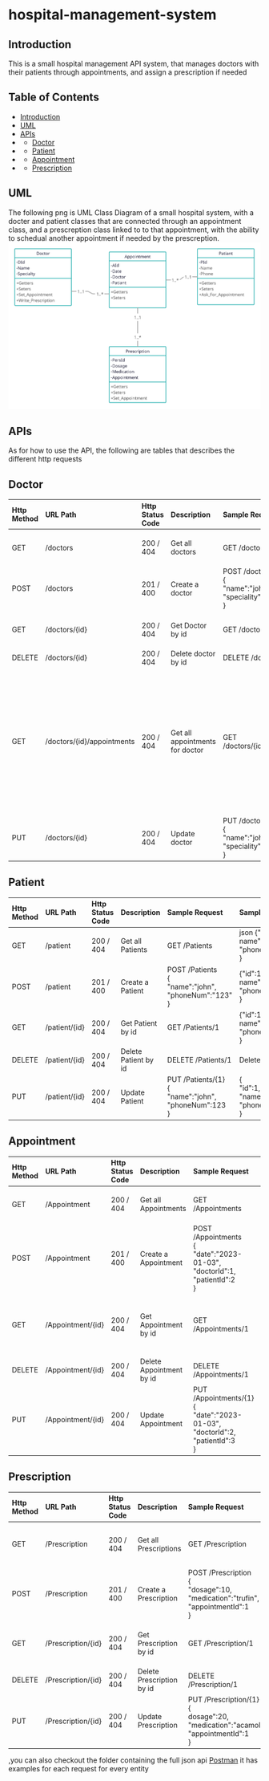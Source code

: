 # hospital-management-system
## Introduction
This is a small hospital management API system, that manages doctors with their patients through appointments, 
and assign a prescription if needed

## Table of Contents
- [Introduction](#introduction)
- [UML](#UML)
- [APIs](#APIs)
- - [Doctor](#Doctor)
- - [Patient](#Patient)
- - [Appointment](#Appointment)
- - [Prescription](#Prescription)


## UML
The following png is UML Class Diagram of a small hospital system,
with a docter and patient classes that are connected through an appointment class,
and a prescreption class linked to to that appointment, with the ability to 
schedual another appointment if needed by the prescreption.
![alt text](./HMS-UML.png)

## APIs
As for how to use the API, the following are tables that describes the different http requests

## Doctor
| Http <br/>Method | URL Path                   | Http <br/>Status <br/>Code | Description                     | Sample Request                                                       | Sample Response                                                                                                                                                                                                   |
|:-----------------|:---------------------------|:---------------------------|:--------------------------------|:---------------------------------------------------------------------|:------------------------------------------------------------------------------------------------------------------------------------------------------------------------------------------------------------------|
| GET              | /doctors                   | 200 /<br/>404              | Get all <br/>doctors            | GET /doctors                                                         | json {"id":1,<br/>name":"john",<br/>"speciality":"eye"<br/>}                                                                                                                                                      |
| POST             | /doctors                   | 201 /<br/>400              | Create a doctor                 | POST /doctors<br/>{<br/>"name":"john",<br/>"speciality":"eye"<br/>}  | {"id":1,<br/>name":"john",<br/>"speciality":"eye"<br/>}                                                                                                                                                           |
| GET              | /doctors/{id}              | 200 /<br/>404              | Get Doctor by id                | GET /doctors/1                                                       | {"id":1,<br/>name":"john",<br/>"speciality":"eye"<br/>}                                                                                                                                                           |
| DELETE           | /doctors/{id}              | 200 /<br/>404              | Delete doctor by id             | DELETE /doctors/1                                                    | Deleted successfully                                                                                                                                                                                              |
| GET              | /doctors/{id}/appointments | 200 /<br/>404              | Get all appointments for doctor | GET /doctors/{id}/appointments                                       | [<br/>{<br/>"id":1,<br/>"date":"2023-07-07",<br/>"doctor":{<br/>"id":1,<br/>"name":"john",<br/>"speciality":"eye"<br/>},<br/>"patient":{<br/>"id":1,<br/>"name":"omar",<br/>"phonenum":1234<br/>}<br/>}<br/>]     |
| PUT              | /doctors/{id}              | 200 /<br/>404              | Update doctor                   | PUT /doctors/{1}<br/>{<br/>"name":"john",<br/>"speciality":eye<br/>} | {<br/>"id":1,<br/>"name":"john",<br/>"speciality":"eye"<br/>}                                                                                                                                                     |


## Patient
| Http <br/>Method | URL Path      | Http <br/>Status <br/>Code | Description           | Sample Request                                                      | Sample Response                                             |
|:-----------------|:--------------|:---------------------------|:----------------------|:--------------------------------------------------------------------|:------------------------------------------------------------|
| GET              | /patient      | 200 /<br/>404              | Get all <br/>Patients | GET /Patients                                                       | json {"id":1,<br/>name":"john",<br/>"phoneNum":"1234"<br/>} |
| POST             | /patient      | 201 /<br/>400              | Create a Patient      | POST /Patients<br/>{<br/>"name":"john",<br/>"phoneNum":"123"<br/>}  | {"id":1,<br/>name":"john",<br/>"phoneNum":"123"<br/>}       |
| GET              | /patient/{id} | 200 /<br/>404              | Get Patient by id     | GET /Patients/1                                                     | {"id":1,<br/>name":"john",<br/>"phoneNum":"123"<br/>}       |
| DELETE           | /patient/{id} | 200 /<br/>404              | Delete Patient by id  | DELETE /Patients/1                                                  | Deleted successfully                                        |
| PUT              | /patient/{id} | 200 /<br/>404              | Update Patient        | PUT /Patients/{1}<br/>{<br/>"name":"john",<br/>"phoneNum":123<br/>} | {<br/>"id":1,<br/>"name":"john",<br/>"phoneNum":"123"<br/>} |


## Appointment
| Http <br/>Method | URL Path          | Http <br/>Status <br/>Code | Description               | Sample Request                                                                              | Sample Response                                                                  |
|:-----------------|:------------------|:---------------------------|:--------------------------|:--------------------------------------------------------------------------------------------|:---------------------------------------------------------------------------------|
| GET              | /Appointment      | 200 /<br/>404              | Get all <br/>Appointments | GET /Appointments                                                                           | json {"id":1,<br/>name":"john",<br/>"speciality":"eye"<br/>}                     |
| POST             | /Appointment      | 201 /<br/>400              | Create a Appointment      | POST /Appointments<br/>{<br/>"date":"2023-01-03",<br/>"doctorId":1,<br/>"patientId":2<br/>} | {<br/>"id":1,<br/>"date":"2023-01-03",<br/>"doctorId":1,<br/>"patientId":2<br/>} |
| GET              | /Appointment/{id} | 200 /<br/>404              | Get Appointment by id     | GET /Appointments/1                                                                         | {<br/>"id":1,<br/>"date":"2023-01-03",<br/>"doctorId":1,<br/>"patientId":2<br/>} |
| DELETE           | /Appointment/{id} | 200 /<br/>404              | Delete Appointment by id  | DELETE /Appointments/1                                                                      | Deleted successfully                                                             |
| PUT              | /Appointment/{id} | 200 /<br/>404              | Update Appointment        | PUT /Appointments/{1}{<br/>"date":"2023-01-03",<br/>"doctorId":2,<br/>"patientId":3<br/>}   | {<br/>"id":1,<br/>"date":"2023-01-03",<br/>"doctorId":2,<br/>"patientId":3<br/>} |


## Prescription
| Http <br/>Method | URL Path           | Http <br/>Status <br/>Code | Description                | Sample Request                                                                                     | Sample Response                                                                      |
|:-----------------|:-------------------|:---------------------------|:---------------------------|:---------------------------------------------------------------------------------------------------|:-------------------------------------------------------------------------------------|
| GET              | /Prescription      | 200 /<br/>404              | Get all <br/>Prescriptions | GET /Prescription                                                                                  | json {"id":1,<br/>dosage":10,<br/>"medication":"trufin",<br/>"appointmentId":1<br/>} |
| POST             | /Prescription      | 201 /<br/>400              | Create a Prescription      | POST /Prescription<br/>{<br/>"dosage":10,<br/>"medication":"trufin",<br/>"appointmentId":1<br/>}   | {"id":1,<br/>dosage":10,<br/>"medication":"trufin",<br/>"appointmentId":1<br/>}      |
| GET              | /Prescription/{id} | 200 /<br/>404              | Get Prescription by id     | GET /Prescription/1                                                                                | {"id":1,<br/>dosage":10,<br/>"medication":"trufin",<br/>"appointmentId":1<br/>}      |
| DELETE           | /Prescription/{id} | 200 /<br/>404              | Delete Prescription by id  | DELETE /Prescription/1                                                                             | Deleted successfully                                                                 |
| PUT              | /Prescription/{id} | 200 /<br/>404              | Update Prescription        | PUT /Prescription/{1}<br/>{<br/>dosage":20,<br/>"medication":"acamol",<br/>"appointmentId":1<br/>} | {"id":1,<br/>dosage":20,<br/>"medication":"acamol",<br/>"appointmentId":1<br/>}      |


,you can also checkout the folder containing the full json api
[Postman](https://github.com/laithisbaitan/hospital-management-system/tree/main/API%20Examples%20as%20JSON%20useing%20postman "API Examples as JSON useing postman")
it has examples for each request for every entity
